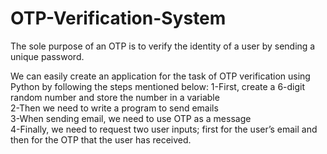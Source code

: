 # OTP-Verification-System

The sole purpose of an OTP is to verify the identity of a user by sending a unique password.

We can easily create an application for the task of OTP verification using Python by following the steps mentioned below:
1-First, create a 6-digit random number and store the number in a variable  
2-Then we need to write a program to send emails  
3-When sending email, we need to use OTP as a message  
4-Finally, we need to request two user inputs; first for the user’s email and then for the OTP that the user has received.  

